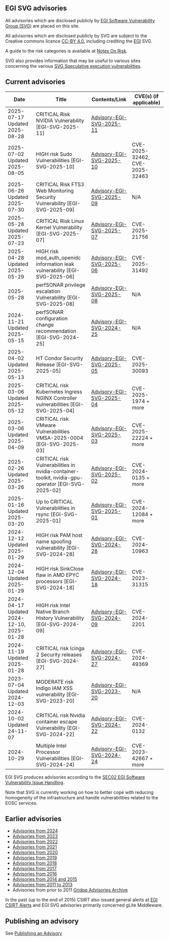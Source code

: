 ## EGI SVG advisories

All advisories which are disclosed publicly by
[EGI Software Vulnerability Group (SVG)](https://go.egi.eu/svg) are placed on
this site.

All advisories which are disclosed publicly by SVG are subject to the Creative
commons licence [CC-BY 4.0.](https://creativecommons.org/licenses/by/4.0/)
including crediting the [EGI](https://www.egi.eu/) SVG.

A guide to the risk categories is available at
[Notes On Risk](https://confluence.egi.eu/display/EGIBG/Notes+on+Risk).

SVG also provides information that may be useful to various sites concerning the
various
[SVG Speculative execution vulnerabilities](./2017/Speculative_Execution_Vulnerabilities.md).

## Current advisories

| Date                          | Title                                                           | Contents/Link                                                         | CVE(s) (if applicable) |
| ------------------------------| --------------------------------------------------------------- | --------------------------------------------------------------------- | --------------         |
| 2025-07-17 Updated 2025-08-28 | CRITICAL Risk NVIDIA Vulnerability [EGI-SVG-2025-11]  | [Advisory-EGI-SVG-2025-11](./2025/Advisory-EGI-SVG-2025-11.md)        |  |
| 2025-07-02 Updated 2025-08-05 | HIGH risk Sudo Vulnerabilities  [EGI-SVG-2025-10]               | [Advisory-EGI-SVG-2025-10](./2025/Advisory-EGI-SVG-2025-10.md)        | CVE-2025-32462, CVE-2025-32463 |
| 2025-06-26 Updated 2025-07-30 | CRITICAL Risk FTS3 Web Monitoring Security Vulnerability [EGI-SVG-2025-09]  | [Advisory-EGI-SVG-2025-09](./2025/Advisory-EGI-SVG-2025-09.md)        | N/A |
| 2025-05-28 Updated 2025-07-23 | CRITICAL Risk Linux Kernel Vulnerability [EGI-SVG-2025-07]      | [Advisory-EGI-SVG-2025-07](./2025/Advisory-EGI-SVG-2025-07.md)        | CVE-2025-21756 |
| 2025-04-28 Updated 2025-05-29 | HIGH risk mod_auth_openidc information leak vulnerability [EGI-SVG-2025-06] | [Advisory-EGI-SVG-2025-06](./2025/Advisory-EGI-SVG-2025-06.md) | CVE-2025-31492 |
| 2025-05-28 | perfSONAR privilege escalation Vulnerability [EGI-SVG-2025-08] | [Advisory-EGI-SVG-2025-08](./2025/Advisory-EGI-SVG-2025-08.md)        | N/A                    |
| 2024-11-21 Updated 2025-05-15 | perfSONAR configuration change recommendation [EGI-SVG-2024-25] | [Advisory-EGI-SVG-2024-25](./2025/Advisory-EGI-SVG-2024-25.md)        | N/A                    |
| 2025-04-02 Updated 2025-05-13 | HT Condor Security Release [EGI-SVG-2025-05]                    | [Advisory-EGI-SVG-2025-05](./2025/Advisory-EGI-SVG-2025-05.md)        | CVE-2025-30093         |
| 2025-03-06 Updated 2025-05-12 | CRITICAL risk Kubernetes Ingress NGINX Controller vulnerabilities [EGI-SVG-2025-04] | [Advisory-EGI-SVG-2025-04](./2025/Advisory-EGI-SVG-2025-04.md) | CVE-2025-1974 + more |
| 2025-03-06 Updated 2025-04-09 | CRITICAL risk VMware Vulnerabilities VMSA-2025-0004 [EGI-SVG-2025-03] | [Advisory-EGI-SVG-2025-03](./2025/Advisory-EGI-SVG-2025-03.md) | CVE-2025-22224 + more |
| 2025-02-26 Updated 2025-03-26 | CRITICAL risk Vulnerabilities in nvidia-container-toolkit, nvidia-gpu-operator [EGI-SVG-2025-02] | [Advisory-EGI-SVG-2025-02](./2025/Advisory-EGI-SVG-2025-02.md) | CVE-2024-0135 + more |
| 2025-01-16 Updated 2025-03-20 | Up to CRITICAL Vulnerabilities in rsync [EGI-SVG-2025-01]       |  [Advisory-EGI-SVG-2025-01](./2025/Advisory-EGI-SVG-2025-01.md)       | CVE-2024-12084 + more  | 
| 2024-12-12 Updated 2025-01-29 | HIGH risk PAM host name spoofing vulnerability [EGI-SVG-2024-28] |  [Advisory-EGI-SVG-2024-28](./2024/Advisory-EGI-SVG-2024-28.md)      | CVE-2024-10963         | 
| 2024-12-04 Updated 2025-01-29 | HIGH risk SinkClose flaw in AMD EPYC processors [EGI-SVG-2024-18] | [Advisory-EGI-SVG-2024-18](./2024/Advisory-EGI-SVG-2024-18.md)      | CVE-2023-31315         |             
| 2024-04-17 Updated 2024-12-10, 2025-01-28 | HIGH risk Intel Native Branch History Vulnerability  [EGI-SVG-2024-09] | [Advisory-EGI-SVG-2024-09](./2024/Advisory-EGI-SVG-2024-09.md)  |  CVE-2024-2201 |
| 2024-11-19 Updated 2025-01-28 | CRITICAL risk Icinga 2 Security releases   [EGI-SVG-2024-27]    | [Advisory-EGI-SVG-2024-27](./2024/Advisory-EGI-SVG-2024-27.md)             | CVE-2024-49369         |       
| 2023-07-04 Updated 2024-12-03 | MODERATE risk Indigo IAM XSS vulnerability [EGI-SVG-2023-20]    | [Advisory-EGI-SVG-2023-20](./2023/Advisory-EGI-SVG-2023-20.md)             | N/A                    |
| 2024-10-02 Updated 24-11-07   | CRITICAL risk  Nvidia container escape Vulnerability  [EGI-SVG-2024-22] | [Advisory-EGI-SVG-2024-22](./2024/Advisory-EGI-SVG-2024-22.md) | CVE-2024-0132 |
| 2024-10-29                    | Multiple Intel Processor Vulnerabilities      [EGI-SVG-2024-24] | [Advisory-EGI-SVG-2024-24](./2024/Advisory-EGI-SVG-2024-24.md)        | CVE-2023-42667 + more |


EGI SVG produces advisories according to the
[SEC02 EGI Software Vulnerability Issue Handling](https://go.egi.eu/sec02).

Note that SVG is currently working on how to better cope with reducing
homogeneity of the infrastructure and handle vulnerabilities related to the EOSC
services.

## Earlier advisories
- [Advisories from 2024](./2024/Advisories-SVG-2024.md)
- [Advisories from 2023](./2023/Advisories-SVG-2023.md)
- [Advisories from 2022](./2022/Advisories-SVG-2022.md)
- [Advisories from 2021](./2021/Advisories-SVG-2021.md)
- [Advisories from 2020](./2020/Advisories-SVG-2020.md)
- [Advisories from 2019](./2019/Advisories-SVG-2019.md)
- [Advisories from 2018](./2018/Advisories-SVG-2018.md)
- [Advisories from 2017](./2017/Advisories-SVG-2017.md)
- [Advisories from 2016](./2016/Advisories-SVG-2016.md)
- [Advisories from 2014 and 2015](./2014-2015/Advisories-SVG-2014-2015.md)
- [Advisories from 2011 to 2013](./2011-2013/Advisories-SVG-2011-2013.md)
- Advisories from prior to 2011
  [Gridpp Advisories Archive](https://archive.gridpp.ac.uk/gsvg/advisories/)

In the past (up to the end of 2015) CSIRT also issued general alerts at
[EGI CSIRT Alerts](./CSIRT_Alerts.md) and EGI SVG advisories primarily concerned
gLite Middleware.

## Publishing an advisory

See [Publishing an Advisory](./Publishing_an_advisory.md)
